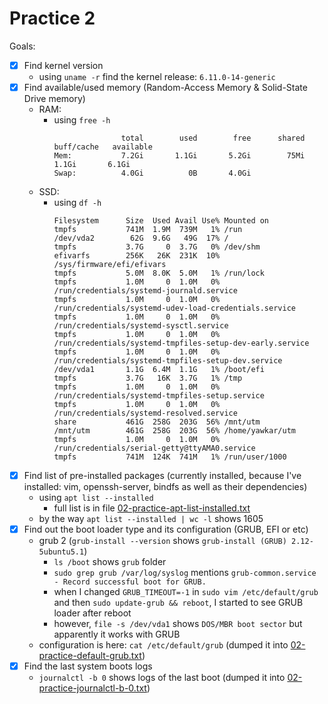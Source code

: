 # Practice 2

Goals:
  - [x] Find kernel version
    - using `uname -r` find the kernel release: `6.11.0-14-generic`
  - [x] Find available/used memory (Random-Access Memory & Solid-State Drive memory)
    - RAM:
      - using `free -h`
        ```
                       total        used        free      shared  buff/cache   available
        Mem:           7.2Gi       1.1Gi       5.2Gi        75Mi       1.1Gi       6.1Gi
        Swap:          4.0Gi          0B       4.0Gi
        ```
    - SSD:
      - using `df -h`
        ```
        Filesystem      Size  Used Avail Use% Mounted on
        tmpfs           741M  1.9M  739M   1% /run
        /dev/vda2        62G  9.6G   49G  17% /
        tmpfs           3.7G     0  3.7G   0% /dev/shm
        efivarfs        256K   26K  231K  10% /sys/firmware/efi/efivars
        tmpfs           5.0M  8.0K  5.0M   1% /run/lock
        tmpfs           1.0M     0  1.0M   0% /run/credentials/systemd-journald.service
        tmpfs           1.0M     0  1.0M   0% /run/credentials/systemd-udev-load-credentials.service
        tmpfs           1.0M     0  1.0M   0% /run/credentials/systemd-sysctl.service
        tmpfs           1.0M     0  1.0M   0% /run/credentials/systemd-tmpfiles-setup-dev-early.service
        tmpfs           1.0M     0  1.0M   0% /run/credentials/systemd-tmpfiles-setup-dev.service
        /dev/vda1       1.1G  6.4M  1.1G   1% /boot/efi
        tmpfs           3.7G   16K  3.7G   1% /tmp
        tmpfs           1.0M     0  1.0M   0% /run/credentials/systemd-tmpfiles-setup.service
        tmpfs           1.0M     0  1.0M   0% /run/credentials/systemd-resolved.service
        share           461G  258G  203G  56% /mnt/utm
        /mnt/utm        461G  258G  203G  56% /home/yawkar/utm
        tmpfs           1.0M     0  1.0M   0% /run/credentials/serial-getty@ttyAMA0.service
        tmpfs           741M  124K  741M   1% /run/user/1000
        ```
  - [x] Find list of pre-installed packages (currently installed, because I've installed: vim, openssh-server, bindfs as well as their dependencies)
    - using `apt list --installed`
      - full list is in file [02-practice-apt-list-installed.txt](./02-practice-apt-list-installed.txt)
    - by the way `apt list --installed | wc -l` shows 1605
  - [x] Find out the boot loader type and its configuration (GRUB, EFI or etc)
    - grub 2 (`grub-install --version` shows `grub-install (GRUB) 2.12-5ubuntu5.1`)
      - `ls /boot` shows `grub` folder
      - `sudo grep grub /var/log/syslog` mentions `grub-common.service - Record successful boot for GRUB.`
      - when I changed `GRUB_TIMEOUT=-1` in `sudo vim /etc/default/grub` and then `sudo update-grub && reboot`, I started to see GRUB loader after reboot
      - however, `file -s /dev/vda1` shows `DOS/MBR boot sector` but apparently it works with GRUB
    - configuration is here: `cat /etc/default/grub` (dumped it into [02-practice-default-grub.txt](./02-practice-default-grub.txt))
  - [x] Find the last system boots logs
    - `journalctl -b 0` shows logs of the last boot (dumped it into [02-practice-journalctl-b-0.txt](./02-practice-journalctl-b-0.txt))


